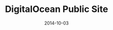 ---
title: "DigitalOcean Public Site"
date: 2014-10-03
summary: "The future of DigitalOcean is here. New marketing site."
tags: protected
---